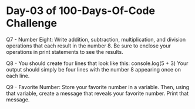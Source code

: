 <h1>Day-03 of 100-Days-Of-Code Challenge</h1>

Q7 - Number Eight: Write addition, subtraction, multiplication, and division operations that each result in the number 8. Be sure to enclose your operations in print statements to see the results.

Q8 - You should create four lines that look like this: console.log(5 + 3) Your output should simply be four lines with the number 8 appearing once on each line.

Q9 - Favorite Number: Store your favorite number in a variable. Then, using that variable, create a message that reveals your favorite number. Print that message.

